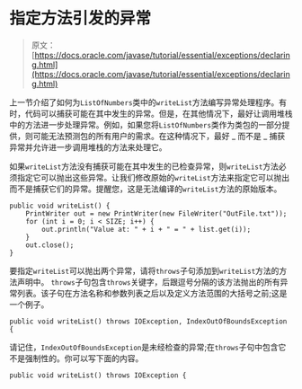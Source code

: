 # 指定方法引发的异常

> 原文： [https://docs.oracle.com/javase/tutorial/essential/exceptions/declaring.html](https://docs.oracle.com/javase/tutorial/essential/exceptions/declaring.html)

上一节介绍了如何为`ListOfNumbers`类中的`writeList`方法编写异常处理程序。有时，代码可以捕获可能在其中发生的异常。但是，在其他情况下，最好让调用堆栈中的方法进一步处理异常。例如，如果您将`ListOfNumbers`类作为类包的一部分提供，则可能无法预测包的所有用户的需求。在这种情况下，最好 _ 而不是 _ 捕获异常并允许进一步调用堆栈的方法来处理它。

如果`writeList`方法没有捕获可能在其中发生的已检查异常，则`writeList`方法必须指定它可以抛出这些异常。让我们修改原始的`writeList`方法来指定它可以抛出而不是捕获它们的异常。提醒您，这是无法编译的`writeList`方法的原始版本。

```
public void writeList() {
    PrintWriter out = new PrintWriter(new FileWriter("OutFile.txt"));
    for (int i = 0; i < SIZE; i++) {
        out.println("Value at: " + i + " = " + list.get(i));
    }
    out.close();
}

```

要指定`writeList`可以抛出两个异常，请将`throws`子句添加到`writeList`方法的方法声明中。 `throws`子句包含`throws`关键字，后跟逗号分隔的该方法抛出的所有异常列表。该子句在方法名称和参数列表之后以及定义方法范围的大括号之前;这是一个例子。

```
public void writeList() throws IOException, IndexOutOfBoundsException {

```

请记住，`IndexOutOfBoundsException`是未经检查的异常;在`throws`子句中包含它不是强制性的。你可以写下面的内容。

```
public void writeList() throws IOException {

```